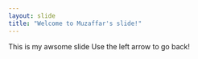 ```yaml
---
layout: slide
title: "Welcome to Muzaffar's slide!"
---
```

This is my awsome slide
Use the left arrow to go back!
